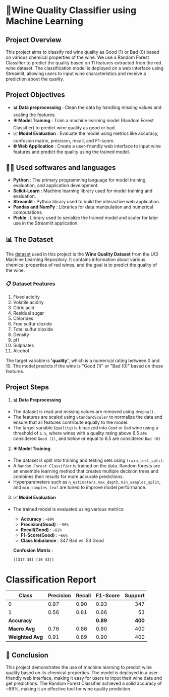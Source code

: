 # 🍷Wine Quality Classifier using Machine Learning  
## Project Overview
This project aims to classify red wine quality as Good (1) or Bad (0) based on various chemical properties of the wine. 
We use a Random Forest Classifier to predict the quality based on 11 features extracted from the red wine dataset. 
The classification model is deployed on a web interface using Streamlit, allowing users to input wine characteristics and receive a prediction about the quality.

## Project Objectives

- **📊 Data preprocessing** : Clean the data by handling missing values and scaling the features.  
- **✴️ Model Training** : Train a machine learning model (Random Forest Classifier) to predict wine quality as good or bad.
- **📈 Model Evaluation** : Evaluate the model using metrics like accuracy, confusion matrix, precision, recall, and F1-score.
- **🌐 Web Application** : Create a user-friendly web interface to input wine features and predict the quality using the trained model.

## 👨‍💻 Used softwares and languages  
- **Python** : The primary programming language for model training, evaluation, and application development.
- **Scikit-Learn** : Machine learning library used for model training and evaluation.
- **Streamlit** : Python library used to build the interactive web application.
- **Pandas and NumPy** : Libraries for data manipulation and numerical computations.
- **Pickle** : Library used to serialize the trained model and scaler for later use in the Streamlit application.

## 📊 The Dataset  
The [dataset](dataset/winequality-red.csv) used in this project is the **Wine Quality Dataset** from the UCI Machine Learning Repository. 
It contains information about various chemical properties of red wines, and the goal is to predict the quality of the wine.

### 📋 Dataset Features
1. Fixed acidity
2. Volatile acidity
3. Citric acid
4. Residual sugar
5. Chlorides
6. Free sulfur dioxide
7. Total sulfur dioxide
8. Density
9. pH
10. Sulphates
11. Alcohol

The target variable is **'quality'**, which is a numerical rating between 0 and 10. 
The model predicts if the wine is "Good (1)" or "Bad (0)" based on these features.

## Project Steps
1. **📊 Data Preprocessing**
- The dataset is read and missing values are removed using `dropna()`.
- The features are scaled using `StandardScaler` to normalize the data and ensure that all features contribute equally to the model.
-  The target variable (`quality`) is binarized into `Good` or `Bad` wine using a threshold of `6.5`, where wines with a quality rating above 6.5 are considered `Good (1)`, and below or equal to 6.5 are considered `Bad (0)`
2. **✴️ Model Training**
- The dataset is split into training and testing sets using `train_test_split`.
- A `Random Forest Classifier` is trained on the data. Random forests are an ensemble learning method that creates multiple decision trees and combines their results for more accurate predictions.
- Hyperparameters such as `n_estimators`, `max_depth`, `min_samples_split`, and `min_samples_leaf` are tuned to improve model performance.
3. **📈 Model Evaluation**
- The trained model is evaluated using various metrics:
  - **Accuracy** : `~89%`
  - **Precision(Good)** : `~56%`
  - **Recall(Good)** : `~81%`
  - **F1-Score(Good)** : `~66%`
  - **Class Imbalance** : 347 Bad vs. 53 Good
 
    
  **Confusion Matrix** :
  
    ``[[313 34]
    [10 43]]``

# Classification Report

| Class | Precision | Recall | F1-Score | Support |
|-------|-----------|--------|----------|--------:|
| 0     |   0.97    |  0.90  |   0.93   |     347 |
| 1     |   0.56    |  0.81  |   0.66   |      53 |
| **Accuracy** |           |        |   **0.89**   |     **400** |
| **Macro Avg** |   0.76    |  0.86  |   0.80   |     400 |
| **Weighted Avg** |   0.91    |  0.89  |   0.90   |     400 |



## 🏁 Conclusion  

This project demonstrates the use of machine learning to predict wine quality based on its chemical properties. The model is deployed in a user-friendly web interface, making it easy for users to input their wine data and get predictions. The Random Forest Classifier achieved a solid accuracy of ~89%, making it an effective tool for wine quality prediction.
